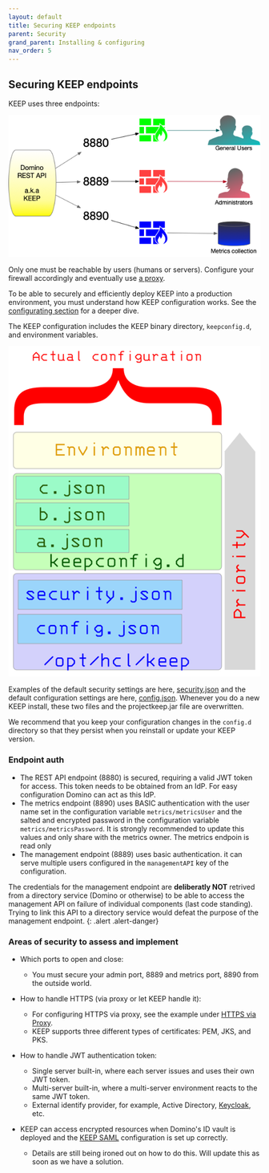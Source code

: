 ```yaml
---
layout: default
title: Securing KEEP endpoints
parent: Security
grand_parent: Installing & configuring
nav_order: 5
---
```


## Securing KEEP endpoints

KEEP uses three endpoints:

![Keep Endpoints](../../../assets/images/PortUse.png)

Only one must be reachable by users (humans or servers). Configure your firewall accordingly and eventually use [a proxy](../httpsproxy).

To be able to securely and efficiently deploy KEEP into a production environment, you must understand how KEEP configuration works. See the [configurating section](../../../index) for a deeper dive.

The KEEP configuration includes the KEEP binary directory, `keepconfig.d`, and environment variables.

![The call hierarchy](../../../assets/images/ActualConfiguration.png)

Examples of the default security settings are here, [security.json](../securityjson) and the default configuration settings are here, [config.json](../configjson). Whenever you do a new KEEP install, these two files and the projectkeep.jar file are overwritten.

We recommend that you keep your configuration changes in the `config.d` directory so that they persist when you reinstall or update your KEEP version.

### Endpoint auth

- The REST API endpoint (8880) is secured, requiring a valid JWT token for access. This token needs to be obtained from an IdP. For easy configuration Domino can act as this IdP.
- The metrics endpoint (8890) uses BASIC authentication with the user name set in the configuration variable `metrics/metricsUser` and the salted and encrypted password in the configuration variable `metrics/metricsPassword`. It is strongly recommended to update this values and only share with the metrics owner. The metrics endpoin is read only
- The management endpoint (8889) uses basic authentication. it can serve multiple users configured in the `managementAPI` key of the configuration.

The credentials for the management endpoint are **deliberatly NOT** retrived from a directory service (Domino or otherwise) to be able to access the management API on failure of individual components (last code standing). Trying to link this API to a directory service would defeat the purpose of the management endpoint.
{: .alert .alert-danger}

### Areas of security to assess and implement

- Which ports to open and close:

  - You must secure your admin port, 8889 and metrics port, 8890 from the outside world.

- How to handle HTTPS (via proxy or let KEEP handle it):

  - For configuring HTTPS via proxy, see the example under [HTTPS via Proxy](../httpsproxy).
  - KEEP supports three different types of certificates: PEM, JKS, and PKS.

- How to handle JWT authentication token:

  - Single server built-in, where each server issues and uses their own JWT token.
  - Multi-server built-in, where a multi-server environment reacts to the same JWT token.
  - External identify provider, for example, Active Directory, [Keycloak](https://www.keycloak.org/), etc.

- KEEP can access encrypted resources when Domino's ID vault is deployed and the [KEEP SAML](../keepsaml) configuration is set up correctly.
  - Details are still being ironed out on how to do this. Will update this as soon as we have a solution.
